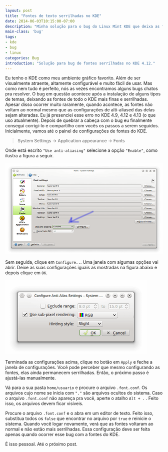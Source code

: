 ```yaml
---
layout: post
title: "Fontes de texto serrilhadas no KDE"
date: 2014-06-03T10:15:00-07:00
description: "Minha solução para o bug do Linux Mint KDE que deixa as fontes de todo o KDE mais finas e serrilhadas."
main-class: 'bug'
tags:
- kde
- bug
- linux
categories: Bug
introduction: "Solução para bug de fontes serrilhadas no KDE 4.12."
---
```


Eu tenho o KDE como meu ambiente gráfico favorito. Além de ser visualmente atraente, altamente configurável e muito fácil de usar. Mas como nem tudo é perfeito, nós as vezes encontramos alguns bugs chatos pra resolver. O bug em questão acontece após a instalação de alguns tipos de temas, deixando as fontes de todo o KDE mais finas e serrilhadas. Apesar disso ocorrer muito raramente, quando
acontece, as fontes não voltam ao normal mesmo que as configurações de alti-aliased das delas sejam alteradas. Eu já presenciei esse erro no KDE 4.9, 4.12 e 4.13 (o que uso atualmente). Depois de quebrar a cabeça com o bug eu finalmente consegui corrigi-lo e compartilho com vocês os passos a serem seguidos.
Inicialmente, vamos até o painel de configurações de fontes do KDE.

> System Settings -> Application appearance -> Fonts

Onde está escrito `"Use anti-aliasing"` selecione a opção `"Enable"`, como ilustra a figura a seguir.

![Fonts](/images/mstuttgart/snapshot_1.png)

Sem seguida, clique em `Configure..`. Uma janela com algumas opções vai abrir. Deixe as suas configurações iguais as mostradas na figura abaixo e depois clique em `OK`.

![Configure](/images/mstuttgart/snapshot_2.png)

Terminada as configurações acima, clique no botão em `Apply` e feche a janela de configurações. Você pode perceber que mesmo configurando as fontes, elas ainda permanecem serrilhadas. Então, o próximo passo é ajustá-las manualmente.

Vá para a sua pasta `home/usuario` e procure o arquivo `.font.conf`. Os arquivos cujo nome se inicia com `"."` são arquivos ocultos do sistema. Caso o arquivo `.font.conf` não apareça pra você, aperte o atalho `Alt + .` . Feito isso, os arquivos devem ficar visíveis.

Procure o arquivo `.font.conf` e o abra em um editor de texto. Feito isso, substitua todos os `false` que encontrar no arquivo por `true` e reinicie o sistema. Quando você logar novamente, verá que as fontes voltaram ao normal e não estão mais serrilhadas. Essa configuração deve ser feita apenas quando ocorrer esse bug com a fontes do KDE.

É isso pessoal. Até o próximo post.
